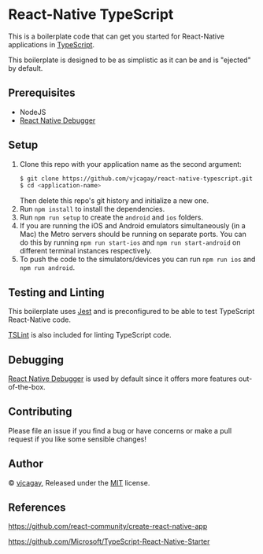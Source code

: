 # React-Native TypeScript
This is a boilerplate code that can get you started for React-Native applications in [TypeScript](http://www.typescriptlang.org).

This boilerplate is designed to be as simplistic as it can be and is "ejected" by default.

## Prerequisites
- NodeJS
- [React Native Debugger](https://github.com/jhen0409/react-native-debugger)

## Setup
1. Clone this repo with your application name as the second argument:
    ```bash
    $ git clone https://github.com/vjcagay/react-native-typescript.git <application-name>
    $ cd <application-name>
    ```
    Then delete this repo's git history and initialize a new one.
2. Run `npm install` to install the dependencies.
3. Run `npm run setup` to create the `android` and `ios` folders.
4. If you are running the iOS and Android emulators simultaneously (in a Mac) the Metro servers should be running on separate ports. You can do this by running `npm run start-ios` and `npm run start-android` on different terminal instances respectively.
5. To push the code to the simulators/devices you can run `npm run ios` and `npm run android`.

## Testing and Linting
This boilerplate uses [Jest](https://facebook.github.io/jest/) and is preconfigured to be able to test TypeScript React-Native code.

[TSLint](https://palantir.github.io/tslint/) is also included for linting TypeScript code.


## Debugging
[React Native Debugger](https://github.com/jhen0409/react-native-debugger) is used by default since it offers more features out-of-the-box.

## Contributing
Please file an issue if you find a bug or have concerns or make a pull request if you like some sensible changes!

## Author
© [vjcagay](https://github.com/vjcagay), Released under the [MIT](https://github.com/vjcagay/webpack-typescript/blob/master/LICENSE) license.

## References
https://github.com/react-community/create-react-native-app

https://github.com/Microsoft/TypeScript-React-Native-Starter
